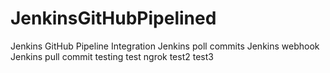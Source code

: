 # JenkinsGitHubPipelined
Jenkins GitHub Pipeline Integration
Jenkins poll commits
Jenkins webhook
Jenkins pull commit testing
test ngrok
test2
test3
